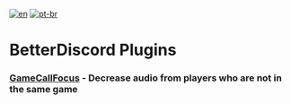 [![en](https://img.shields.io/badge/lang-en-green.svg)](https://github.com/EricCoisa/BDiscord-Plugins)
[![pt-br](https://img.shields.io/badge/lang-pt--br-red.svg)](https://github.com/EricCoisa/BDiscord-Plugins/blob/main/README.pt-br.md)

# **BetterDiscord Plugins**

### [GameCallFocus](https://github.com/EricCoisa/BDiscord-Plugins/tree/main/CallGameFocus) - Decrease audio from players who are not in the same game

